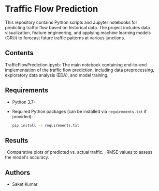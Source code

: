 # Traffic Flow Prediction

This repository contains Python scripts and Jupyter notebooks for predicting traffic flow based on historical data. The project includes data visualization, feature engineering, and applying machine learning models (GRU) to forecast future traffic patterns at various junctions.
## Contents

TrafficFlowPrediction.ipynb: The main notebook containing end-to-end implementation of the traffic flow prediction, including data preprocessing, exploratory data analysis (EDA), and model training.

## Requirements

- Python 3.7+
- Required Python packages (can be installed via `requirements.txt` if provided):

  ```bash
  pip install -r requirements.txt

## Results
 -Comparative plots of predicted vs. actual traffic.
 -RMSE values to assess the model's accuracy.

## Authors
- Saket Kumar

